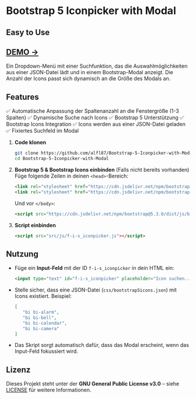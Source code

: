 # Bootstrap 5 Iconpicker with Modal
## Easy to Use

## [DEMO ->](https://f-i-s.ch/fis_tools/Bootstrap-5-Iconpicker-with-Modal/example.html)

Ein Dropdown-Menü mit einer Suchfunktion, das die Auswahlmöglichkeiten aus einer JSON-Datei lädt und in einem Bootstrap-Modal anzeigt. Die Anzahl der Icons passt sich dynamisch an die Größe des Modals an.

## Features

✅ Automatische Anpassung der Spaltenanzahl an die Fenstergröße (1-3 Spalten)
✅ Dynamische Suche nach Icons
✅ Bootstrap 5 Unterstützung
✅ Bootstrap Icons Integration
✅ Icons werden aus einer JSON-Datei geladen
✅ Fixiertes Suchfeld im Modal


1. **Code klonen**
   ```bash
   git clone https://github.com/alfl87/Bootstrap-5-Iconpicker-with-Modal.git
   cd Bootstrap-5-Iconpicker-with-Modal
   ```

2. **Bootstrap 5 & Bootstrap Icons einbinden** (Falls nicht bereits vorhanden)
   Füge folgende Zeilen in deinen `<head>`-Bereich:
   ```html
   <link rel="stylesheet" href="https://cdn.jsdelivr.net/npm/bootstrap@5.3.0/dist/css/bootstrap.min.css">
   <link rel="stylesheet" href="https://cdn.jsdelivr.net/npm/bootstrap-icons@1.11.3/font/bootstrap-icons.min.css">
   ```
   Und vor `</body>`:
   ```html
   <script src="https://cdn.jsdelivr.net/npm/bootstrap@5.3.0/dist/js/bootstrap.bundle.min.js"></script>
   ```

3. **Script einbinden**
   ```html
   <script src="src/js/f-i-s_iconpicker.js"></script>
   ```

## Nutzung

- Füge ein **Input-Feld** mit der ID `f-i-s_iconpicker` in dein HTML ein:
   ```html
   <input type="text" id="f-i-s_iconpicker" placeholder="Icon suchen...">
   ```

- Stelle sicher, dass eine JSON-Datei (`css/bootstrap5icons.json`) mit Icons existiert. Beispiel:
   ```json
   [
      "bi bi-alarm", 
      "bi bi-bell", 
      "bi bi-calendar",
      "bi bi-camera"
   ]
   ```

- Das Skript sorgt automatisch dafür, dass das Modal erscheint, wenn das Input-Feld fokussiert wird.

## Lizenz

Dieses Projekt steht unter der **GNU General Public License v3.0** – siehe [LICENSE](LICENSE) für weitere Informationen.
